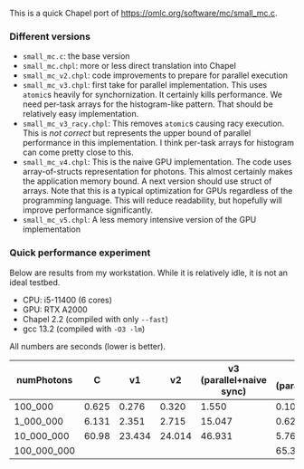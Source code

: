 This is a quick Chapel port of https://omlc.org/software/mc/small_mc.c.

### Different versions
- `small_mc.c`: the base version
- `small_mc.chpl`: more or less direct translation into Chapel
- `small_mc_v2.chpl`: code improvements to prepare for parallel execution
- `small_mc_v3.chpl`: first take for parallel implementation. This uses
  `atomic`s heavily for synchornization. It certainly kills performance. We need
  per-task arrays for the histogram-like pattern. That should be relatively easy
  implementation.
- `small_mc_v3_racy.chpl`: This removes `atomic`s causing racy execution. This
  is _not correct_ but represents the upper bound of parallel performance in
  this implementation. I think per-task arrays for histogram can come pretty
  close to this.
- `small_mc_v4.chpl`: This is the naive GPU implementation. The code uses
  array-of-structs representation for photons. This almost certainly makes the
  application memory bound. A next version should use struct of arrays. Note
  that this is a typical optimization for GPUs regardless of the programming
  language. This will reduce readability, but hopefully will improve performance
  significantly.
- `small_mc_v5.chpl`: A less memory intensive version of the GPU implementation

### Quick performance experiment

Below are results from my workstation. While it is relatively idle, it is not an
ideal testbed.

- CPU: i5-11400 (6 cores)
- GPU: RTX A2000
- Chapel 2.2 (compiled with only `--fast`)
- gcc 13.2 (compiled with `-O3 -lm`)

All numbers are seconds (lower is better).

|numPhotons  | C     | v1     | v2     | v3 (parallel+naive sync)| v3 (parallel+race)| v4 (naive GPU) | v5 (less memory GPU)
|------------|-------|--------|--------|-------------------------|-------------------|----------------|---------------------
|100_000     | 0.625 | 0.276  | 0.320  | 1.550                   | 0.100             | 1.091          |
|1_000_000   | 6.131 | 2.351  | 2.715  | 15.047                  | 0.627             | 1.375          |
|10_000_000  | 60.98 | 23.434 | 24.014 | 46.931                  | 5.761             | 4.102          | 4.087
|100_000_000 |       |        |        |                         | 65.33             | OOM            | 31.087
